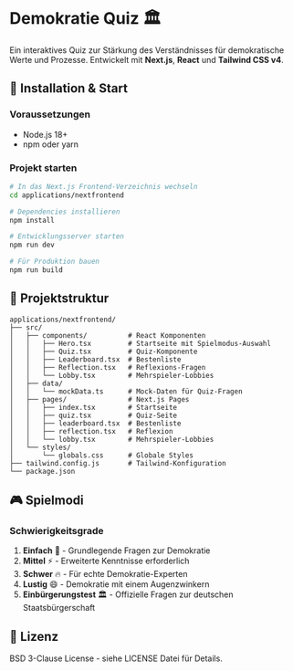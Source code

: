# Demokratie Quiz 🏛️

Ein interaktives Quiz zur Stärkung des Verständnisses für demokratische Werte und Prozesse. Entwickelt mit **Next.js**, **React** und **Tailwind CSS v4**.

## 🚀 Installation & Start

### Voraussetzungen

- Node.js 18+
- npm oder yarn

### Projekt starten

```bash
# In das Next.js Frontend-Verzeichnis wechseln
cd applications/nextfrontend

# Dependencies installieren
npm install

# Entwicklungsserver starten
npm run dev

# Für Produktion bauen
npm run build
```

## 📁 Projektstruktur

```plaintext
applications/nextfrontend/
├── src/
│   ├── components/          # React Komponenten
│   │   ├── Hero.tsx         # Startseite mit Spielmodus-Auswahl
│   │   ├── Quiz.tsx         # Quiz-Komponente
│   │   ├── Leaderboard.tsx  # Bestenliste
│   │   ├── Reflection.tsx   # Reflexions-Fragen
│   │   └── Lobby.tsx        # Mehrspieler-Lobbies
│   ├── data/
│   │   └── mockData.ts      # Mock-Daten für Quiz-Fragen
│   ├── pages/               # Next.js Pages
│   │   ├── index.tsx        # Startseite
│   │   ├── quiz.tsx         # Quiz-Seite
│   │   ├── leaderboard.tsx  # Bestenliste
│   │   ├── reflection.tsx   # Reflexion
│   │   └── lobby.tsx        # Mehrspieler-Lobbies
│   └── styles/
│       └── globals.css      # Globale Styles
├── tailwind.config.js       # Tailwind-Konfiguration
└── package.json
```

## 🎮 Spielmodi

### Schwierigkeitsgrade

1. **Einfach** 🌱 - Grundlegende Fragen zur Demokratie
2. **Mittel** ⚡ - Erweiterte Kenntnisse erforderlich
3. **Schwer** 🔥 - Für echte Demokratie-Experten
4. **Lustig** 😄 - Demokratie mit einem Augenzwinkern
5. **Einbürgerungstest** 🏛️ - Offizielle Fragen zur deutschen Staatsbürgerschaft

## 📄 Lizenz

BSD 3-Clause License - siehe LICENSE Datei für Details.

